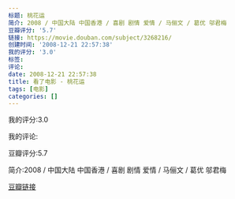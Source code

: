 ```yaml
---
标题: 桃花运
简介: 2008 / 中国大陆 中国香港 / 喜剧 剧情 爱情 / 马俪文 / 葛优 邬君梅
豆瓣评分: '5.7'
链接: https://movie.douban.com/subject/3268216/
创建时间: '2008-12-21 22:57:38'
我的评分: '3.0'
标签:
评论:
date: 2008-12-21 22:57:38
title: 看了电影 - 桃花运
tags: [电影]
categories: []
---
```


我的评分:3.0

我的评论:

豆瓣评分:5.7

简介:2008 / 中国大陆 中国香港 / 喜剧 剧情 爱情 / 马俪文 / 葛优 邬君梅

[豆瓣链接](https://movie.douban.com/subject/3268216/)

